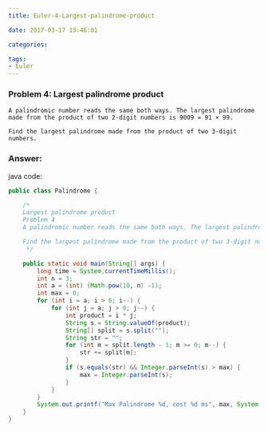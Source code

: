 ```yaml
---
title: Euler-4-Largest-palindrome-product

date: 2017-03-17 13:46:01

categories:

tags:
- Euler
---
```

### Problem 4: Largest palindrome product

    A palindromic number reads the same both ways. The largest palindrome made from the product of two 2-digit numbers is 9009 = 91 × 99.

    Find the largest palindrome made from the product of two 3-digit numbers.

<!-- more -->
### Answer:

java code:
```java
public class Palindrome {

    /*
    Largest palindrome product
    Problem 4
    A palindromic number reads the same both ways. The largest palindrome made from the product of two 2-digit numbers is 9009 = 91 × 99.

    Find the largest palindrome made from the product of two 3-digit numbers.
     */

    public static void main(String[] args) {
        long time = System.currentTimeMillis();
        int n = 3;
        int a = (int) (Math.pow(10, n) -1);
        int max = 0;
        for (int i = a; i > 0; i--) {
            for (int j = a; j > 0; j--) {
                int product = i * j;
                String s = String.valueOf(product);
                String[] split = s.split("");
                String str = "";
                for (int m = split.length - 1; m >= 0; m--) {
                    str += split[m];
                }
                if (s.equals(str) && Integer.parseInt(s) > max) {
                    max = Integer.parseInt(s);
                }
            }
        }
        System.out.printf("Max Palindrome %d, cost %d ms", max, System.currentTimeMillis() - time);
    }
}

```